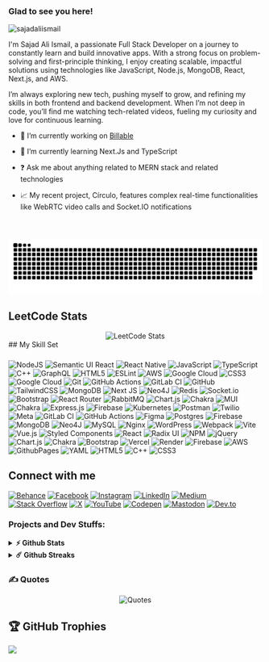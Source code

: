 ### Glad to see you here!

<p align="left"> <img src="https://komarev.com/ghpvc/?username=sajadaliismail&label=Profile%20views&color=0e75b6&style=flat" alt="sajadaliismail" /> </p>
I'm Sajad Ali Ismail, a passionate Full Stack Developer on a journey to constantly learn and build innovative apps. With a strong focus on problem-solving and first-principle thinking, I enjoy creating scalable, impactful solutions using technologies like JavaScript, Node.js, MongoDB, React, Next.js, and AWS.

I’m always exploring new tech, pushing myself to grow, and refining my skills in both frontend and backend development. When I’m not deep in code, you’ll find me watching tech-related videos, fueling my curiosity and love for continuous learning.

- 🔭 I’m currently working on [Billable](https://github.com/Sajadaliismail/billable)

- 🌱 I’m currently learning Next.Js and TypeScript

- ❓ Ask me about anything related to MERN stack and related technologies

- 📈 My recent project, Círculo, features complex real-time functionalities like WebRTC video calls and Socket.IO notifications

<br/>

###

<picture>
  <source media="(prefers-color-scheme: dark)" srcset="https://raw.githubusercontent.com/sajadaliismail/sajadaliismail/output/github-contribution-grid-snake-dark.svg">
  <source media="(prefers-color-scheme: light)" srcset="https://raw.githubusercontent.com/sajadaliismail/sajadaliismail/output/github-contribution-grid-snake.svg">
  <img alt="github contribution grid snake animation" src="https://raw.githubusercontent.com/sajadaliismail/sajadaliismail/output/github-contribution-grid-snake.svg">
</picture>

## LeetCode Stats

<div align="center">
  <img src="https://leetcard.jacoblin.cool/sajadaliismail?font=Suwannaphum&ext=heatmap" alt="LeetCode Stats"/>
</div>
## My Skill Set

###

![NodeJS](https://img.shields.io/badge/node.js-6DA55F?style=plastic&logo=node.js&logoColor=white) ![Semantic UI React](https://img.shields.io/badge/Semantic%20UI%20React-%2335BDB2.svg?style=plastic&logo=SemanticUIReact&logoColor=white) ![React Native](https://img.shields.io/badge/react_native-%2320232a.svg?style=plastic&logo=react&logoColor=%2361DAFB) ![JavaScript](https://img.shields.io/badge/javascript-%23323330.svg?style=plastic&logo=javascript&logoColor=%23F7DF1E) ![TypeScript](https://img.shields.io/badge/typescript-%23007ACC.svg?style=plastic&logo=typescript&logoColor=white) ![C++](https://img.shields.io/badge/c++-%2300599C.svg?style=plastic&logo=c%2B%2B&logoColor=white) ![GraphQL](https://img.shields.io/badge/-GraphQL-E10098?style=plastic&logo=graphql&logoColor=white) ![HTML5](https://img.shields.io/badge/html5-%23E34F26.svg?style=plastic&logo=html5&logoColor=white) ![ESLint](https://img.shields.io/badge/ESLint-4B3263?style=plastic&logo=eslint&logoColor=white) ![AWS](https://img.shields.io/badge/AWS-%23FF9900.svg?style=plastic&logo=amazon-aws&logoColor=white) ![Google Cloud](https://img.shields.io/badge/GoogleCloud-%234285F4.svg?style=plastic&logo=google-cloud&logoColor=white) ![CSS3](https://img.shields.io/badge/css3-%231572B6.svg?style=plastic&logo=css3&logoColor=white) ![Google Cloud](https://img.shields.io/badge/GoogleCloud-%234285F4.svg?style=plastic&logo=google-cloud&logoColor=white) ![Git](https://img.shields.io/badge/git-%23F05033.svg?style=plastic&logo=git&logoColor=white) ![GitHub Actions](https://img.shields.io/badge/github%20actions-%232671E5.svg?style=plastic&logo=githubactions&logoColor=white) ![GitLab CI](https://img.shields.io/badge/gitlab%20CI-%23181717.svg?style=plastic&logo=gitlab&logoColor=white) ![GitHub](https://img.shields.io/badge/github-%23121011.svg?style=plastic&logo=github&logoColor=white) ![TailwindCSS](https://img.shields.io/badge/tailwindcss-%2338B2AC.svg?style=plastic&logo=tailwind-css&logoColor=white) ![MongoDB](https://img.shields.io/badge/MongoDB-%234ea94b.svg?style=plastic&logo=mongodb&logoColor=white) ![Next JS](https://img.shields.io/badge/Next-black?style=plastic&logo=next.js&logoColor=white) ![Neo4J](https://img.shields.io/badge/Neo4j-008CC1?style=plastic&logo=neo4j&logoColor=white) ![Redis](https://img.shields.io/badge/redis-%23DD0031.svg?style=plastic&logo=redis&logoColor=white) ![Socket.io](https://img.shields.io/badge/Socket.io-black?style=plastic&logo=socket.io&badgeColor=010101) ![Bootstrap](https://img.shields.io/badge/bootstrap-%238511FA.svg?style=plastic&logo=bootstrap&logoColor=white) ![React Router](https://img.shields.io/badge/React_Router-CA4245?style=plastic&logo=react-router&logoColor=white) ![RabbitMQ](https://img.shields.io/badge/rabbitmq-FF6600?style=plastic&logo=rabbitmq&logoColor=white) ![Chart.js](https://img.shields.io/badge/chart.js-F5788D.svg?style=plastic&logo=chart.js&logoColor=white) ![Chakra](https://img.shields.io/badge/chakra-%234ED1C5.svg?style=plastic&logo=chakraui&logoColor=white) ![MUI](https://img.shields.io/badge/MUI-%230081CB.svg?style=plastic&logo=mui&logoColor=white) ![Chakra](https://img.shields.io/badge/chakra-%234ED1C5.svg?style=plastic&logo=chakraui&logoColor=white) ![Express.js](https://img.shields.io/badge/express.js-%23404d59.svg?style=plastic&logo=express&logoColor=%2361DAFB) ![Firebase](https://img.shields.io/badge/firebase-a08021?style=plastic&logo=firebase&logoColor=ffcd34) ![Kubernetes](https://img.shields.io/badge/kubernetes-%23326ce5.svg?style=plastic&logo=kubernetes&logoColor=white) ![Postman](https://img.shields.io/badge/Postman-FF6C37?style=plastic&logo=postman&logoColor=white) ![Twilio](https://img.shields.io/badge/Twilio-F22F46?style=plastic&logo=Twilio&logoColor=white) ![Meta](https://img.shields.io/badge/Meta-%230467DF.svg?style=plastic&logo=Meta&logoColor=white) ![GitLab CI](https://img.shields.io/badge/gitlab%20CI-%23181717.svg?style=plastic&logo=gitlab&logoColor=white) ![GitHub Actions](https://img.shields.io/badge/github%20actions-%232671E5.svg?style=plastic&logo=githubactions&logoColor=white) ![Figma](https://img.shields.io/badge/figma-%23F24E1E.svg?style=plastic&logo=figma&logoColor=white) ![Postgres](https://img.shields.io/badge/postgres-%23316192.svg?style=plastic&logo=postgresql&logoColor=white) ![Firebase](https://img.shields.io/badge/firebase-a08021?style=plastic&logo=firebase&logoColor=ffcd34) ![MongoDB](https://img.shields.io/badge/MongoDB-%234ea94b.svg?style=plastic&logo=mongodb&logoColor=white) ![Neo4J](https://img.shields.io/badge/Neo4j-008CC1?style=plastic&logo=neo4j&logoColor=white) ![MySQL](https://img.shields.io/badge/mysql-4479A1.svg?style=plastic&logo=mysql&logoColor=white) ![Nginx](https://img.shields.io/badge/nginx-%23009639.svg?style=plastic&logo=nginx&logoColor=white) ![WordPress](https://img.shields.io/badge/WordPress-%23117AC9.svg?style=plastic&logo=WordPress&logoColor=white) ![Webpack](https://img.shields.io/badge/webpack-%238DD6F9.svg?style=plastic&logo=webpack&logoColor=black) ![Vite](https://img.shields.io/badge/vite-%23646CFF.svg?style=plastic&logo=vite&logoColor=white) ![Vue.js](https://img.shields.io/badge/vue.js-%2335495e.svg?style=plastic&logo=vuedotjs&logoColor=%234FC08D) ![Styled Components](https://img.shields.io/badge/styled--components-DB7093?style=plastic&logo=styled-components&logoColor=white) ![React](https://img.shields.io/badge/react-%2320232a.svg?style=plastic&logo=react&logoColor=%2361DAFB) ![Radix UI](https://img.shields.io/badge/radix%20ui-161618.svg?style=plastic&logo=radix-ui&logoColor=white) ![NPM](https://img.shields.io/badge/NPM-%23CB3837.svg?style=plastic&logo=npm&logoColor=white) ![jQuery](https://img.shields.io/badge/jquery-%230769AD.svg?style=plastic&logo=jquery&logoColor=white) ![Chart.js](https://img.shields.io/badge/chart.js-F5788D.svg?style=plastic&logo=chart.js&logoColor=white) ![Chakra](https://img.shields.io/badge/chakra-%234ED1C5.svg?style=plastic&logo=chakraui&logoColor=white) ![Bootstrap](https://img.shields.io/badge/bootstrap-%238511FA.svg?style=plastic&logo=bootstrap&logoColor=white) ![Vercel](https://img.shields.io/badge/vercel-%23000000.svg?style=plastic&logo=vercel&logoColor=white) ![Render](https://img.shields.io/badge/Render-%46E3B7.svg?style=plastic&logo=render&logoColor=white) ![Firebase](https://img.shields.io/badge/firebase-%23039BE5.svg?style=plastic&logo=firebase) ![AWS](https://img.shields.io/badge/AWS-%23FF9900.svg?style=plastic&logo=amazon-aws&logoColor=white) ![GithubPages](https://img.shields.io/badge/github%20pages-121013?style=plastic&logo=github&logoColor=white) ![YAML](https://img.shields.io/badge/yaml-%23ffffff.svg?style=plastic&logo=yaml&logoColor=151515) ![HTML5](https://img.shields.io/badge/html5-%23E34F26.svg?style=plastic&logo=html5&logoColor=white) ![C++](https://img.shields.io/badge/c++-%2300599C.svg?style=plastic&logo=c%2B%2B&logoColor=white) ![CSS3](https://img.shields.io/badge/css3-%231572B6.svg?style=plastic&logo=css3&logoColor=white)

## Connect with me

[![Behance](https://img.shields.io/badge/Behance-1769ff?logo=behance&logoColor=white)](https://behance.net/sajadismail)
[![Facebook](https://img.shields.io/badge/Facebook-%231877F2.svg?logo=Facebook&logoColor=white)](https://facebook.com/sajad.ali.ismail)
[![Instagram](https://img.shields.io/badge/Instagram-%23E4405F.svg?logo=Instagram&logoColor=white)](https://instagram.com/sajadaliismail)
[![LinkedIn](https://img.shields.io/badge/LinkedIn-%230077B5.svg?logo=linkedin&logoColor=white)](https://linkedin.com/in/sajadaliismail)
[![Medium](https://img.shields.io/badge/Medium-12100E?logo=medium&logoColor=white)](https://medium.com/@sajadaliismail)
[![Stack Overflow](https://img.shields.io/badge/-Stackoverflow-FE7A16?logo=stack-overflow&logoColor=white)](https://stackoverflow.com/users/25556704)
[![X](https://img.shields.io/badge/X-black.svg?logo=X&logoColor=white)](https://x.com/sajadali_ismail)
[![YouTube](https://img.shields.io/badge/YouTube-%23FF0000.svg?logo=YouTube&logoColor=white)](https://youtube.com/@sajadaliismail)
[![Codepen](https://img.shields.io/badge/Codepen-000000?logo=codepen&logoColor=white)](https://codepen.io/Sajad-Ali-Ismail)
[![Mastodon](https://img.shields.io/badge/-MASTODON-%232B90D9?logo=mastodon&logoColor=white)](https://mastodon.social/@sajadaliismail)
[![Dev.to](https://img.shields.io/badge/-dev.to-%232B90D9?logo=dev.to&logoColor=white)](https://dev.to/sajadaliismail)

### Projects and Dev Stuffs:

<details>
  <summary><b>⚡ Github Stats</b></summary>

  <br />
  <img height="180em" src="https://github-readme-stats.vercel.app/api?username=sajadaliismail&show_icons=true&hide_border=true&&count_private=true&include_all_commits=true" />
  <img height="180em" src="https://github-readme-stats.vercel.app/api/top-langs/?username=sajadaliismail&exclude_repo=KNN-Image-Classification&show_icons=true&hide_border=true&layout=compact&langs_count=8"/>
</details>

<details>
  <summary><b>☄️ Github Streaks</b></summary>

  <br />
  <img height="180em" src="https://github-readme-streak-stats.herokuapp.com/?user=sajadaliismail&hide_border=true" />
</details>

### ✍️ Quotes

<div align="center">
  <img src="https://quotes-github-readme.vercel.app/api?border=true&theme=nord" alt="Quotes"/>
</div>

## 🏆 GitHub Trophies

![](https://github-profile-trophy.vercel.app/?username=sajadaliismail&theme=radical&no-frame=false&no-bg=true&margin-w=4)
